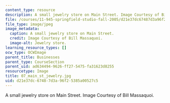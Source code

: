 ```yaml
---
content_type: resource
description: A small jewelry store on Main Street. Image Courtesy of Bill Massaquoi.
file: /courses/11-945-springfield-studio-fall-2005/d21e37dc67487d3a96f25385a00527c5_07_main_st_jewelry.jpg
file_type: image/jpeg
image_metadata:
  caption: A small jewelry store on Main Street.
  credit: Image Courtesy of Bill Massaquoi.
  image-alt: Jewelry store.
learning_resource_types: []
ocw_type: OCWImage
parent_title: Businesses
parent_type: CourseSection
parent_uid: ad634494-9626-ff27-5475-fa31623d8255
resourcetype: Image
title: 07_main_st_jewelry.jpg
uid: d21e37dc-6748-7d3a-96f2-5385a00527c5
---
```

A small jewelry store on Main Street. Image Courtesy of Bill Massaquoi.

